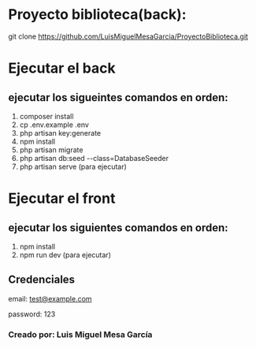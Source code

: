 # Proyecto biblioteca(back):
git clone https://github.com/LuisMiguelMesaGarcia/ProyectoBiblioteca.git

# Ejecutar el back
## ejecutar los sigueintes comandos en orden:

1. composer install
2. cp .env.example .env
3. php artisan key:generate
4. npm install
5. php artisan migrate
6. php artisan db:seed --class=DatabaseSeeder
7. php artisan serve (para ejecutar)

# Ejecutar el front
## ejecutar los siguientes comandos en orden:

1. npm install
2. npm run dev (para ejecutar)

## Credenciales

email: test@example.com

password: 123

### Creado por: Luis Miguel Mesa García

